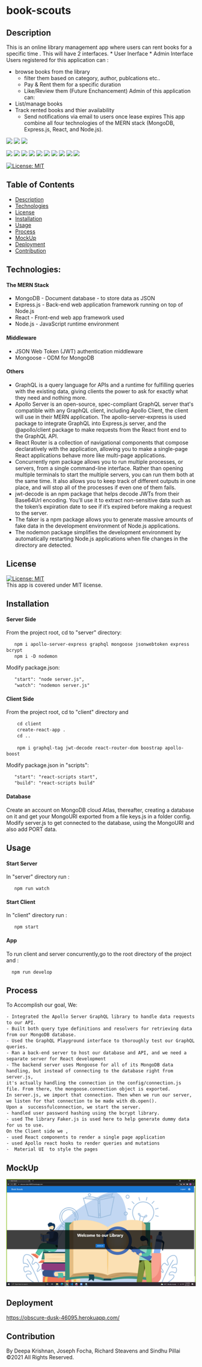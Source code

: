 # book-scouts
##  Description
This is an online library management app where users can rent books for a specific time .
This will have 2 interfaces.
	* User Inerface
	* Admin Interface
Users registered for this application can :
  - browse books from the library
	- filter them based on category, author, publcations etc..
	- Pay & Rent them for a specific duration
	- Like/Review them (Future Enchancement)
Admin of this application can:
  - List/manage books
  - Track rented books and thier availability
	- Send notifications via email to users once lease expires
This app combine all four technologies of the MERN stack (MongoDB, Express.js, React, and Node.js).

 <p align="left">
    <img src="https://img.shields.io/github/repo-size/deeparkrish/book-search-engine" />
    <img src="https://img.shields.io/github/issues/deeparkrish/book-search-engine" />
    <img src="https://img.shields.io/github/last-commit/deeparkrish/book-search-engine" >       
  </p>
  <p align="left"> 
     <img src="https://img.shields.io/github/languages/top/deeparkrish/book-search-engine"/>
    <img src="https://img.shields.io/badge/React.js-blue"  />
    <img src="https://img.shields.io/badge/-Node.js-green" />
    <img src="https://img.shields.io/badge/-Express-red" >
    <img src="https://img.shields.io/badge/-JWT-orange"/>
    <img src="https://img.shields.io/badge/-Concurrently-lightgreen"/>
    <img src="https://img.shields.io/badge/-Mongoose -pink"/>
    <img src="https://img.shields.io/badge/-ApolloServer-yellow"/>
     <img src="https://img.shields.io/badge/-jwtdecode-lightblue"/>
     <img src="https://img.shields.io/badge/-Graphql-purple"/>
</p>
   
   [![License: MIT](https://img.shields.io/badge/License-MIT-yellow.svg)](https://opensource.org/licenses/MIT)<br />




## Table of Contents 
  * [Description](#description)
  * [Technologies](#technologies)
  * [License](#license)
  * [Installation](#installation)
  * [Usage](#usage)
  * [Process](#process)
  * [MockUp](#mockup)
  * [Deployment](#deployment)
  * [Contribution](#contribution)
 
  
##  Technologies:
#### The MERN Stack
  * MongoDB - Document database - to store data as JSON
  * Express.js - Back-end web application framework running on top of Node.js
  * React - Front-end web app framework used
  * Node.js - JavaScript runtime environment
#### Middleware
 * JSON Web Token (JWT) authentication middleware
 * Mongoose - ODM for MongoDB
#### Others
 * GraphQL is a query language for APIs and a runtime for fulfilling queries with the existing data, giving clients the power to ask for exactly what they need    and nothing more. 
 * Apollo Server is an open-source, spec-compliant GraphQL server that's compatible with any GraphQL client, including Apollo Client, the client will use in      their MERN application. The apollo-server-express  is used package to integrate GraphQL into Express.js server, and the @apollo/client package to make requests from the React front end to the GraphQL API.
 * React Router is a collection of navigational components that compose declaratively with the application, allowing you to make a single-page React applications behave more like multi-page applications. 
 * Concurrently npm package allows you to run multiple processes, or servers, from a single command-line interface. Rather than opening multiple terminals to start the multiple servers, you can run them both at the same time. It also allows you to keep track of different outputs in one place, and will stop all of the processes if even one of them fails.
 * jwt-decode is an npm package that helps decode JWTs from their Base64Url encoding. You’ll use it to extract non-sensitive data such as the token’s expiration date to see if it’s expired before making a request to the server.
 * The faker is a npm package allows you to generate massive amounts of fake data in the development environment of  Node.js applications.
 * The nodemon package simplifies the development environment by automatically restarting Node.js applications when file changes in the directory are detected.


## License 
  [![License: MIT](https://img.shields.io/badge/License-MIT-yellow.svg)](https://opensource.org/licenses/MIT)<br />
  This app is covered under MIT license.
  
## Installation 
   #### Server Side 
   From the project root, cd to "server" directory:
       
       npm i apollo-server-express graphql mongoose jsonwebtoken express bcrypt
       npm i -D nodemon
   
   Modify package.json:
   
       "start": "node server.js",
       "watch": "nodemon server.js"
         
   #### Client Side 
   From the project root, cd to "client" directory and 

        cd client
        create-react-app .
        cd ..
        
        npm i graphql-tag jwt-decode react-router-dom boostrap apollo-boost 
   Modify package.json in "scripts":
   
       "start": "react-scripts start",
       "build": "react-scripts build"
   #### Database 
   Create an account on MongoDB cloud Atlas, thereafter, creating a database on it and get your MongoURI exported from a file keys.js in a folder config.
   Modify server.js to get connected to the database, using the MongoURI and also add PORT data.

## Usage 
   #### Start Server 
   In "server" directory run :
       
       npm run watch
       
   #### Start Client 
   In "client" directory run :
       
       npm start
       
   #### App 
   To run client and server concurrently,go to the root directory of the project and  : 
   
      npm run develop
  

##  Process
To Accomplish our goal, We:

	- Integrated the Apollo Server GraphQL library to handle data requests to our API.
	- Built both query type definitions and resolvers for retrieving data from our MongoDB database.
	- Used the GraphQL Playground interface to thoroughly test our GraphQL queries.
	- Ran a back-end server to host our database and API, and we need a separate server for React development
	- The backend server uses Mongoose for all of its MongoDB data handling, but instead of connecting to the database right from server.js, 
	it's actually handling the connection in the config/connection.js file. From there, the mongoose.connection object is exported. 
	In server.js, we import that connection. Then when we run our server, we listen for that connection to be made with db.open(). 
	Upon a 	successfulconnection, we start the server.
	- handled user password hashing using the bcrypt library.
	- used The library Faker.js is used here to help generate dummy data for us to use. 
	On the Client side we ,
	- used React components to render a single page application 
	- used Apollo react hooks to render queries and mutations 
	-  Material UI  to style the pages 

## MockUp
   <img src ="https://github.com/jfocha/book-scouts/blob/main/client/src/assets/images/Screenshot1.png"> </img>

 
## Deployment 
https://obscure-dusk-46095.herokuapp.com/

## Contribution 
By Deepa Krishnan, Joseph Focha, Richard Steavens and Sindhu Pillai  ©2021 All Rights Reserved.

